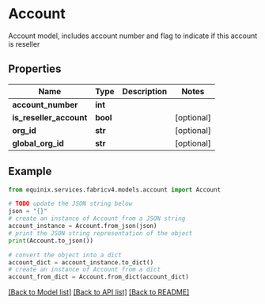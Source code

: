 # Account

Account model, includes account number and flag to indicate if this account is reseller

## Properties

Name | Type | Description | Notes
------------ | ------------- | ------------- | -------------
**account_number** | **int** |  | 
**is_reseller_account** | **bool** |  | [optional] 
**org_id** | **str** |  | [optional] 
**global_org_id** | **str** |  | [optional] 

## Example

```python
from equinix.services.fabricv4.models.account import Account

# TODO update the JSON string below
json = "{}"
# create an instance of Account from a JSON string
account_instance = Account.from_json(json)
# print the JSON string representation of the object
print(Account.to_json())

# convert the object into a dict
account_dict = account_instance.to_dict()
# create an instance of Account from a dict
account_from_dict = Account.from_dict(account_dict)
```
[[Back to Model list]](../README.md#documentation-for-models) [[Back to API list]](../README.md#documentation-for-api-endpoints) [[Back to README]](../README.md)


